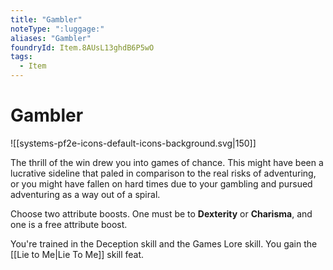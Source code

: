 ```yaml
---
title: "Gambler"
noteType: ":luggage:"
aliases: "Gambler"
foundryId: Item.8AUsL13ghdB6P5wO
tags:
  - Item
---
```


# Gambler
![[systems-pf2e-icons-default-icons-background.svg|150]]

The thrill of the win drew you into games of chance. This might have been a lucrative sideline that paled in comparison to the real risks of adventuring, or you might have fallen on hard times due to your gambling and pursued adventuring as a way out of a spiral.

Choose two attribute boosts. One must be to **Dexterity** or **Charisma**, and one is a free attribute boost.

You're trained in the Deception skill and the Games Lore skill. You gain the [[Lie to Me|Lie To Me]] skill feat.
